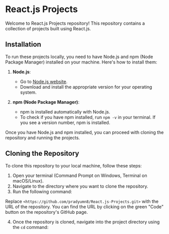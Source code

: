 # React.js Projects

Welcome to React.js Projects repository! This repository contains a collection of projects built using React.js.

## Installation

To run these projects locally, you need to have Node.js and npm (Node Package Manager) installed on your machine. Here's how to install them:

1. **Node.js**: 
   - Go to [Node.js website](https://nodejs.org/).
   - Download and install the appropriate version for your operating system.

2. **npm (Node Package Manager)**:
   - npm is installed automatically with Node.js.
   - To check if you have npm installed, run `npm -v` in your terminal. If you see a version number, npm is installed.

Once you have Node.js and npm installed, you can proceed with cloning the repository and running the projects.

## Cloning the Repository

To clone this repository to your local machine, follow these steps:

1. Open your terminal (Command Prompt on Windows, Terminal on macOS/Linux).
2. Navigate to the directory where you want to clone the repository.
3. Run the following command:


Replace `<https://github.com/pradyumn8/React.js-Projects.git>` with the URL of the repository. You can find the URL by clicking on the green "Code" button on the repository's GitHub page.

4. Once the repository is cloned, navigate into the project directory using the `cd` command:


